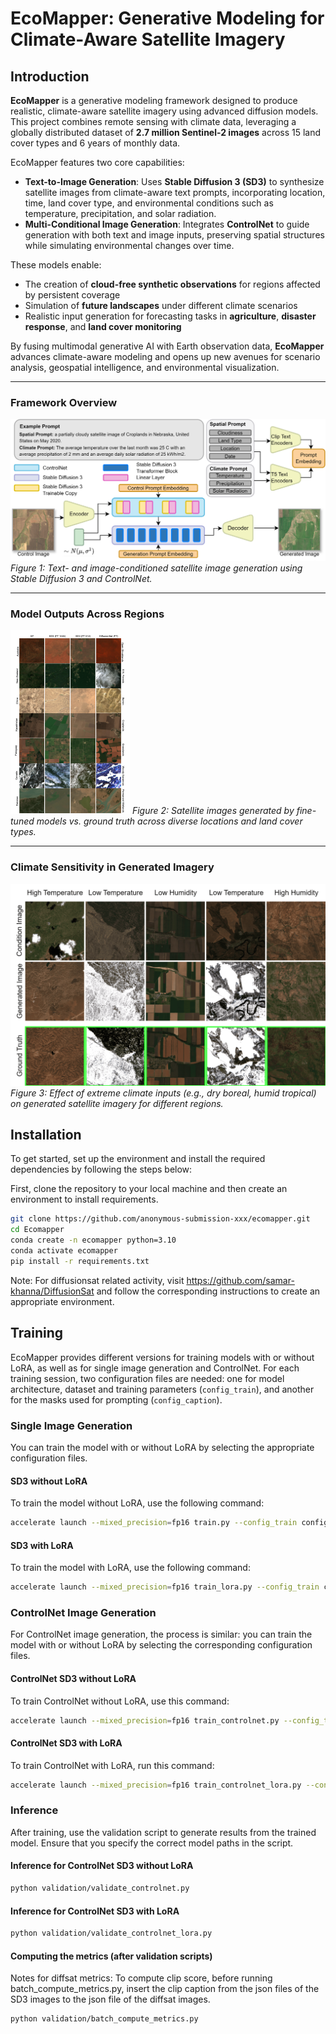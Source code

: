 # EcoMapper: Generative Modeling for Climate-Aware Satellite Imagery

## Introduction

**EcoMapper** is a generative modeling framework designed to produce realistic, climate-aware satellite imagery using advanced diffusion models. This project combines remote sensing with climate data, leveraging a globally distributed dataset of **2.7 million Sentinel-2 images** across 15 land cover types and 6 years of monthly data.

EcoMapper features two core capabilities:

- **Text-to-Image Generation**: Uses **Stable Diffusion 3 (SD3)** to synthesize satellite images from climate-aware text prompts, incorporating location, time, land cover type, and environmental conditions such as temperature, precipitation, and solar radiation.
- **Multi-Conditional Image Generation**: Integrates **ControlNet** to guide generation with both text and image inputs, preserving spatial structures while simulating environmental changes over time.

These models enable:
- The creation of **cloud-free synthetic observations** for regions affected by persistent coverage
- Simulation of **future landscapes** under different climate scenarios
- Realistic input generation for forecasting tasks in **agriculture**, **disaster response**, and **land cover monitoring**

By fusing multimodal generative AI with Earth observation data, **EcoMapper** advances climate-aware modeling and opens up new avenues for scenario analysis, geospatial intelligence, and environmental visualization.

---

### Framework Overview

![Framework Overview](./figures/framework_overview.png)
*Figure 1: Text- and image-conditioned satellite image generation using Stable Diffusion 3 and ControlNet.*

---

### Model Outputs Across Regions

![Generation Comparison](./figures/single_image.png)
*Figure 2: Satellite images generated by fine-tuned models vs. ground truth across diverse locations and land cover types.*

---

### Climate Sensitivity in Generated Imagery

![Climate Sensitivity](./figures/climate_sensitivity.png)
*Figure 3: Effect of extreme climate inputs (e.g., dry boreal, humid tropical) on generated satellite imagery for different regions.*


## Installation
To get started, set up the environment and install the required dependencies by following the steps below:


First, clone the repository to your local machine and then create an environment to install requirements.

```bash
git clone https://github.com/anonymous-submission-xxx/ecomapper.git
cd Ecomapper
conda create -n ecomapper python=3.10
conda activate ecomapper
pip install -r requirements.txt
```

Note: For diffusionsat related activity, visit https://github.com/samar-khanna/DiffusionSat and follow the corresponding instructions to create an appropriate environment.

## Training
EcoMapper provides different versions for training models with or without LoRA, as well as for single image generation and ControlNet. For each training session, two configuration files are needed: one for model architecture, dataset and training parameters (`config_train`), and another for the masks used for prompting (`config_caption`).

### Single Image Generation
You can train the model with or without LoRA by selecting the appropriate configuration files.

#### SD3 without LoRA
To train the model without LoRA, use the following command:
```bash
accelerate launch --mixed_precision=fp16 train.py --config_train configs/train/train.yaml --config_caption configs/caption/skip_date_location.json
```
#### SD3 with LoRA
To train the model with LoRA, use the following command:
```bash
accelerate launch --mixed_precision=fp16 train_lora.py --config_train configs/train/train_lora.yaml --config_caption configs/caption/skip_date_location.json
```

### ControlNet Image Generation
For ControlNet image generation, the process is similar: you can train the model with or without LoRA by selecting the corresponding configuration files.


#### ControlNet SD3 without LoRA
To train ControlNet without LoRA, use this command:
```bash
accelerate launch --mixed_precision=fp16 train_controlnet.py --config_train configs/train/train_controlnet.yaml --config_caption configs/caption/skip_date_location.json
```
#### ControlNet SD3 with LoRA
To train ControlNet with LoRA, run this command:
```bash
accelerate launch --mixed_precision=fp16 train_controlnet_lora.py --config_train configs/train/train_controlnet_lora.yaml --config_caption configs/caption/skip_date_location.json
```

### Inference
After training, use the validation script to generate results from the trained model. Ensure that you specify the correct model paths in the script.
#### Inference for ControlNet SD3 without LoRA

```bash
python validation/validate_controlnet.py
```
#### Inference for ControlNet SD3 with LoRA

```bash
python validation/validate_controlnet_lora.py
```

#### Computing the metrics (after validation scripts)

Notes for diffsat metrics: To compute clip score, before running batch_compute_metrics.py, insert the clip caption from the json files of the SD3 images to the json file of the diffsat images.

```bash
python validation/batch_compute_metrics.py
```
